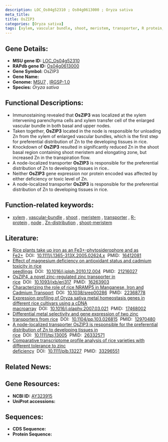```yaml
---
description: LOC_Os04g52310 ; Os04g0613000 ; Oryza sativa
meta_title:
title: OsZIP3
categories: [Oryza sativa]
tags: [xylem, vascular bundle, shoot, meristem, transporter, R protein, node, Zn distribution, shoot meristem]
---
```


## Gene Details:
- **MSU gene ID:** [LOC_Os04g52310](http://rice.uga.edu/cgi-bin/ORF_infopage.cgi?orf=LOC_Os04g52310)  
- **RAPdb gene ID:** [Os04g0613000](https://rapdb.dna.affrc.go.jp/locus/?name=Os04g0613000)  
- **Gene Symbol:** OsZIP3
- **Gene Name:**
- **Genome:**  [MSU7](http://rice.uga.edu/)&nbsp;,&nbsp;[IRGSP-1.0](https://rapdb.dna.affrc.go.jp/download/irgsp1.html)
- **Species:** *Oryza sativa*

## Functional Descriptions:
   - Immunostaining revealed that **OsZIP3** was localized at the xylem intervening parenchyma cells and xylem transfer cell of the enlarged vascular bundle in both basal and upper nodes.
   - Taken together, **OsZIP3** located in the node is responsible for unloading Zn from the xylem of enlarged vascular bundles, which is the first step for preferential distribution of Zn to the developing tissues in rice.
   - Knockdown of **OsZIP3** resulted in significantly reduced Zn in the shoot basal region containing shoot meristem and elongating zone, but increased Zn in the transpiration flow.
   - A node-localized transporter **OsZIP3** is responsible for the preferential distribution of Zn to developing tissues in rice..
   - Neither **OsZIP3** gene expression nor protein encoded was affected by either deficiency or toxic level of Zn.
   - A node-localized transporter **OsZIP3** is responsible for the preferential distribution of Zn to developing tissues in rice.

## Function-related keywords:
   - [xylem](/tags/xylem/)&nbsp;,&nbsp;[vascular-bundle](/tags/vascular-bundle/)&nbsp;,&nbsp;[shoot](/tags/shoot/)&nbsp;,&nbsp;[meristem](/tags/meristem/)&nbsp;,&nbsp;[transporter](/tags/transporter/)&nbsp;,&nbsp;[R-protein](/tags/R-protein/)&nbsp;,&nbsp;[node](/tags/node/)&nbsp;,&nbsp;[Zn-distribution](/tags/Zn-distribution/)&nbsp;,&nbsp;[shoot-meristem](/tags/shoot-meristem/)

## Literature:
   - [Rice plants take up iron as an Fe3+-phytosiderophore and as Fe2+](https://www.doi.org/10.1111/j.1365-313X.2005.02624.x)&nbsp;&nbsp;DOI:&nbsp;&nbsp;[10.1111/j.1365-313X.2005.02624.x](https://www.doi.org/10.1111/j.1365-313X.2005.02624.x)&nbsp;&nbsp;PMID:&nbsp;&nbsp;[16412081](https://pubmed.ncbi.nlm.nih.gov/16412081/)
   - [Effect of magnesium deficiency on antioxidant status and cadmium toxicity in rice seedlings](https://www.doi.org/10.1016/j.jplph.2010.12.004)&nbsp;&nbsp;DOI:&nbsp;&nbsp;[10.1016/j.jplph.2010.12.004](https://www.doi.org/10.1016/j.jplph.2010.12.004)&nbsp;&nbsp;PMID:&nbsp;&nbsp;[21216027](https://pubmed.ncbi.nlm.nih.gov/21216027/)
   - [OsZIP4, a novel zinc-regulated zinc transporter in rice](https://www.doi.org/10.1093/jxb/eri317)&nbsp;&nbsp;DOI:&nbsp;&nbsp;[10.1093/jxb/eri317](https://www.doi.org/10.1093/jxb/eri317)&nbsp;&nbsp;PMID:&nbsp;&nbsp;[16263903](https://pubmed.ncbi.nlm.nih.gov/16263903/)
   - [Characterizing the role of rice NRAMP5 in Manganese, Iron and Cadmium Transport](https://www.doi.org/10.1038/srep00286)&nbsp;&nbsp;DOI:&nbsp;&nbsp;[10.1038/srep00286](https://www.doi.org/10.1038/srep00286)&nbsp;&nbsp;PMID:&nbsp;&nbsp;[22368778](https://pubmed.ncbi.nlm.nih.gov/22368778/)
   - [Expression profiling of Oryza sativa metal homeostasis genes in different rice cultivars using a cDNA macroarray](https://www.doi.org/10.1016/j.plaphy.2007.03.021)&nbsp;&nbsp;DOI:&nbsp;&nbsp;[10.1016/j.plaphy.2007.03.021](https://www.doi.org/10.1016/j.plaphy.2007.03.021)&nbsp;&nbsp;PMID:&nbsp;&nbsp;[17468002](https://pubmed.ncbi.nlm.nih.gov/17468002/)
   - [Differential metal selectivity and gene expression of two zinc transporters from rice](https://www.doi.org/10.1104/pp.103.026815)&nbsp;&nbsp;DOI:&nbsp;&nbsp;[10.1104/pp.103.026815](https://www.doi.org/10.1104/pp.103.026815)&nbsp;&nbsp;PMID:&nbsp;&nbsp;[12970480](https://pubmed.ncbi.nlm.nih.gov/12970480/)
   - [A node-localized transporter OsZIP3 is responsible for the preferential distribution of Zn to developing tissues in rice](https://www.doi.org/10.1111/tpj.13005)&nbsp;&nbsp;DOI:&nbsp;&nbsp;[10.1111/tpj.13005](https://www.doi.org/10.1111/tpj.13005)&nbsp;&nbsp;PMID:&nbsp;&nbsp;[26332571](https://pubmed.ncbi.nlm.nih.gov/26332571/)
   - [Comparative transcriptome profile analysis of rice varieties with different tolerance to zinc deficiency](https://www.doi.org/10.1111/plb.13227)&nbsp;&nbsp;DOI:&nbsp;&nbsp;[10.1111/plb.13227](https://www.doi.org/10.1111/plb.13227)&nbsp;&nbsp;PMID:&nbsp;&nbsp;[33296551](https://pubmed.ncbi.nlm.nih.gov/33296551/)

## Related News:

## Gene Resources:
- **NCBI ID:**  [AY323915](http://www.ncbi.nlm.nih.gov/nuccore/AY323915)
- **UniProt accessions:** [](https://www.uniprot.org/uniprotkb//entry)

## Sequences:
- **CDS Sequence:**
- **Protein Sequence:**
